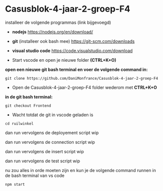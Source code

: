 # Casusblok-4-jaar-2-groep-F4

installeer de volgende programmas (link bijgevoegd)
- **nodejs**
    https://nodejs.org/en/download/ 
- **git** (installeer ook bash mee)
    https://git-scm.com/downloads
- **visual studio code**
    https://code.visualstudio.com/download


- Start vscode en open je nieuwe folder **(CTRL+K+O)**

**open een nieuwe git bash terminal en voer de volgende command in:**

  ```git clone https://github.com/DaniMonfrance/Casusblok-4-jaar-2-groep-F4```

- Open de Casusblok-4-jaar-2-groep-F4 folder wederom met **CTRL+K+O**

**in de git bash terminal:**

```git checkout Frontend```

- Wacht totdat de git in vscode geladen is

```cd ruilwinkel```

dan run vervolgens de deployement script
    wip
    
dan run vervolgens de connection script
    wip

dan run vervolgens de insert script
    wip

dan run vervolgens de test script
    wip

nu zou alles in orde moeten zijn en kun je de volgende command runnen in de bash terminal van vs code

```npm start```
